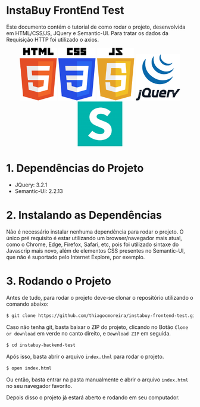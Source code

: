 # InstaBuy FrontEnd Test

Este documento contém o tutorial de como rodar o projeto, desenvolvida em HTML/CSS/JS, JQuery e Semantic-UI. Para tratar os dados da Requisição HTTP foi utilizado o axios.

<p align="center">
  <a href="#"><img width="100" src="./img/docs/html.png" alt="HTML"></a>
  <a href="#"><img width="100"  src="./img/docs/css.png" alt="CSS"></a>
  <a href="#"><img width="100" src="./img/docs/js.png" alt="Javascript"></a>
  <a href="#"><img width="120" src="./img/docs/jquery.gif" alt="JQuery"></a>
  <a href="#"><img width="120" src="./img/docs/semantic_ui.png" alt="Semanti-UI"></a>
</p>

# 1. Dependências do Projeto

* JQuery: 3.2.1
* Semantic-UI: 2.2.13

# 2. Instalando as Dependências

Não é necessário instalar nenhuma dependência para rodar o projeto. O único pré requisito é estar utilizando um browser/navegador mais atual, como o Chrome, Edge, Firefox, Safari, etc, pois foi utilizado sintaxe do Javascrip mais novo, além de elementos CSS presentes no Semantic-UI, que não é suportado pelo Internet Explore, por exemplo.

# 3. Rodando o Projeto

Antes de tudo, para rodar o projeto deve-se clonar o repositório utilizando o comando abaixo:

```bash
$ git clone https://github.com/thiagocmoreira/instabuy-frontend-test.git
```

Caso não tenha git, basta baixar o ZIP do projeto, clicando no Botão `Clone or download` em verde no canto direito, e `Download ZIP` em seguida.

```bash
$ cd instabuy-backend-test
```

Após isso, basta abrir o arquivo `index.thml` para rodar o projeto.

```bash
$ open index.html
```

Ou então, basta entrar na pasta manualmente e abrir o arquivo `index.html` no seu navegador favorito.

Depois disso o projeto já estará aberto e rodando em seu computador.